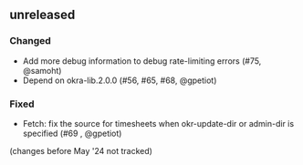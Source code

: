 ## unreleased

### Changed

- Add more debug information to debug rate-limiting errors (#75, @samoht)
- Depend on okra-lib.2.0.0 (#56, #65, #68, @gpetiot)

### Fixed

- Fetch: fix the source for timesheets when okr-update-dir or admin-dir is specified (#69 , @gpetiot)

(changes before May '24 not tracked)
